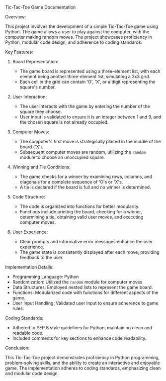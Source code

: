 Tic-Tac-Toe Game Documentation

Overview:

This project involves the development of a simple Tic-Tac-Toe game using Python. The game allows a user to play against the computer, with the computer making random moves. The project showcases proficiency in Python, modular code design, and adherence to coding standards.

Key Features:

1. Board Representation:
   - The game board is represented using a three-element list, with each element being another three-element list, simulating a 3x3 grid.
   - Each cell in the grid can contain 'O', 'X', or a digit representing the square's number.

2. User Interaction:
   - The user interacts with the game by entering the number of the square they choose.
   - User input is validated to ensure it is an integer between 1 and 9, and the chosen square is not already occupied.

3. Computer Moves:
   - The computer's first move is strategically placed in the middle of the board ('X').
   - Subsequent computer moves are random, utilizing the `random` module to choose an unoccupied square.

4. Winning and Tie Conditions:
   - The game checks for a winner by examining rows, columns, and diagonals for a complete sequence of 'O's or 'X's.
   - A tie is declared if the board is full and no winner is determined.

5. Code Structure:
   - The code is organized into functions for better modularity.
   - Functions include printing the board, checking for a winner, determining a tie, obtaining valid user moves, and executing computer moves.

6. User Experience:
   - Clear prompts and informative error messages enhance the user experience.
   - The game state is consistently displayed after each move, providing feedback to the user.

Implementation Details:

- Programming Language: Python
- Randomization: Utilized the `random` module for computer moves.
- Data Structures: Employed nested lists to represent the game board.
- Functions: Modularized code with functions for different aspects of the game.
- User Input Handling: Validated user input to ensure adherence to game rules.

Coding Standards:

- Adhered to PEP 8 style guidelines for Python, maintaining clean and readable code.
- Included comments for key sections to enhance code readability.

Conclusion:

This Tic-Tac-Toe project demonstrates proficiency in Python programming, problem-solving skills, and the ability to create an interactive and enjoyable game. The implementation adheres to coding standards, emphasizing clean and modular code design.



